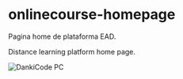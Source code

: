 # onlinecourse-homepage
Pagina home de plataforma EAD.

Distance learning platform home page.

![DankiCode PC](https://user-images.githubusercontent.com/69255203/129468890-31c4f07a-e0f9-492c-ae48-155e3fcdafd0.png)
